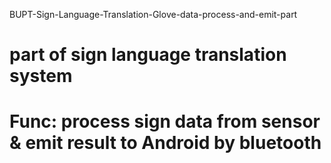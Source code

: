 BUPT-Sign-Language-Translation-Glove-data-process-and-emit-part
# part of sign language translation system
# Func: process sign data from sensor & emit result to Android by bluetooth
 
